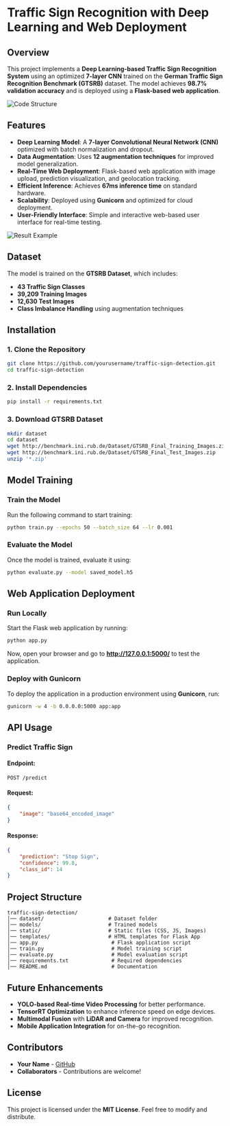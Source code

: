 # **Traffic Sign Recognition with Deep Learning and Web Deployment**

## **Overview**
This project implements a **Deep Learning-based Traffic Sign Recognition System** using an optimized **7-layer CNN** trained on the **German Traffic Sign Recognition Benchmark (GTSRB)** dataset. The model achieves **98.7% validation accuracy** and is deployed using a **Flask-based web application**.

![Code Structure](images/code_structure.png)

## **Features**
- **Deep Learning Model**: A **7-layer Convolutional Neural Network (CNN)** optimized with batch normalization and dropout.
- **Data Augmentation**: Uses **12 augmentation techniques** for improved model generalization.
- **Real-Time Web Deployment**: Flask-based web application with image upload, prediction visualization, and geolocation tracking.
- **Efficient Inference**: Achieves **67ms inference time** on standard hardware.
- **Scalability**: Deployed using **Gunicorn** and optimized for cloud deployment.
- **User-Friendly Interface**: Simple and interactive web-based user interface for real-time testing.

![Result Example](images/result_example.png)

## **Dataset**
The model is trained on the **GTSRB Dataset**, which includes:
- **43 Traffic Sign Classes**
- **39,209 Training Images**
- **12,630 Test Images**
- **Class Imbalance Handling** using augmentation techniques

## **Installation**
### **1. Clone the Repository**
```bash
git clone https://github.com/yourusername/traffic-sign-detection.git
cd traffic-sign-detection
```

### **2. Install Dependencies**
```bash
pip install -r requirements.txt
```

### **3. Download GTSRB Dataset**
```bash
mkdir dataset
cd dataset
wget http://benchmark.ini.rub.de/Dataset/GTSRB_Final_Training_Images.zip
wget http://benchmark.ini.rub.de/Dataset/GTSRB_Final_Test_Images.zip
unzip '*.zip'
```

## **Model Training**
### **Train the Model**
Run the following command to start training:
```bash
python train.py --epochs 50 --batch_size 64 --lr 0.001
```
### **Evaluate the Model**
Once the model is trained, evaluate it using:
```bash
python evaluate.py --model saved_model.h5
```

## **Web Application Deployment**
### **Run Locally**
Start the Flask web application by running:
```bash
python app.py
```
Now, open your browser and go to **http://127.0.0.1:5000/** to test the application.

### **Deploy with Gunicorn**
To deploy the application in a production environment using **Gunicorn**, run:
```bash
gunicorn -w 4 -b 0.0.0.0:5000 app:app
```

## **API Usage**
### **Predict Traffic Sign**
#### **Endpoint:**
```
POST /predict
```
#### **Request:**
```json
{
    "image": "base64_encoded_image"
}
```
#### **Response:**
```json
{
    "prediction": "Stop Sign",
    "confidence": 99.8,
    "class_id": 14
}
```

## **Project Structure**
```
traffic-sign-detection/
│── dataset/                     # Dataset folder
│── models/                      # Trained models
│── static/                      # Static files (CSS, JS, Images)
│── templates/                   # HTML templates for Flask App
│── app.py                        # Flask application script
│── train.py                      # Model training script
│── evaluate.py                   # Model evaluation script
│── requirements.txt              # Required dependencies
│── README.md                     # Documentation
```

## **Future Enhancements**
- **YOLO-based Real-time Video Processing** for better performance.
- **TensorRT Optimization** to enhance inference speed on edge devices.
- **Multimodal Fusion** with **LiDAR and Camera** for improved recognition.
- **Mobile Application Integration** for on-the-go recognition.

## **Contributors**
- **Your Name** - [GitHub](https://github.com/yourusername)
- **Collaborators** - Contributions are welcome!

## **License**
This project is licensed under the **MIT License**. Feel free to modify and distribute.
